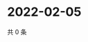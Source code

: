 # 2022-02-05

共 0 条

<!-- BEGIN WEIBO -->
<!-- 最后更新时间 Sat Feb 05 2022 12:00:34 GMT+0800 (China Standard Time) -->

<!-- END WEIBO -->
